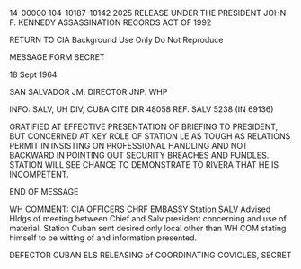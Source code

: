 14-00000
104-10187-10142
2025 RELEASE UNDER THE PRESIDENT JOHN F. KENNEDY ASSASSINATION RECORDS ACT OF 1992

RETURN TO CIA
Background Use Only
Do Not Reproduce

MESSAGE FORM
SECRET

18 Sept 1964

SAN SALVADOR
JM. DIRECTOR
JNP. WHP

INFO: SALV, UH DIV, CUBA
CITE DIR 48058
REF. SALV 5238 (IN 69136)

GRATIFIED AT EFFECTIVE PRESENTATION OF BRIEFING TO PRESIDENT, BUT CONCERNED AT KEY ROLE OF STATION LE AS TOUGH AS RELATIONS PERMIT IN INSISTING ON PROFESSIONAL HANDLING AND NOT BACKWARD IN POINTING OUT SECURITY BREACHES AND FUNDLES. STATION WILL SEE CHANCE TO DEMONSTRATE TO RIVERA THAT HE IS INCOMPETENT.

END OF MESSAGE

WH COMMENT:
CIA OFFICERS
CHRF EMBASSY
Station SALV Advised Hldgs of meeting between Chief and Salv president concerning and use of material. Station Cuban sent desired only local other than WH COM stating himself to be witting of and information presented.

DEFECTOR
CUBAN ELS
RELEASING of
COORDINATING COVICLES,
SECRET
